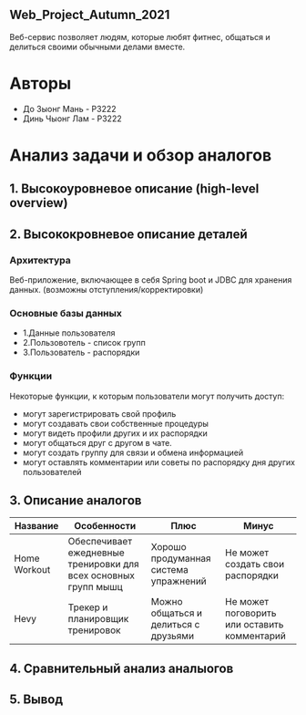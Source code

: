 ## Web_Project_Autumn_2021
Веб-сервис позволяет людям, которые любят фитнес, общаться и делиться своими обычными делами вместе.
# Авторы 
- До Зыонг Мань - Р3222
- Динь Чыонг Лам - Р3222

# Анализ задачи и обзор аналогов

## 1. Высокоуровневое описание (high-level overview)
 
## 2. Высококровневое описание деталей
  ### Архитектура
  Веб-приложение, включающее в себя Spring boot и JDBC для хранения данных. (возможны отступления/корректировки)
  ### Основные базы данных 
  - 1.Данные пользователя
  - 2.Пользовотель - список групп
  - 3.Пользователь - распорядки 
  ### Функции 
  Некоторые функции, к которым пользователи могут получить доступ:
 - могут зарегистрировать свой профиль
 - могут создавать свои собственные процедуры
 - могут видеть профили других и их распорядки
 - могут общаться друг с другом в чате.
 - могут создать группу для связи и обмена информацией
 - могут оставлять комментарии или советы по распорядку дня других пользователей
## 3. Описание аналогов
  |Название|Особенности|Плюс|Минус|
|-------|-----------|----|-----|
|Home Workout|Обеспечивает ежедневные тренировки для всех основных групп мышц|Хорошо продуманная система упражнений |Не может создать свои распорядки|
|Hevy| Трекер и планировщик тренировок| Можно общаться и делиться с друзьями| Не может поговорить или оставить комментарий|

## 4. Сравнительный анализ аналыогов

## 5. Вывод
